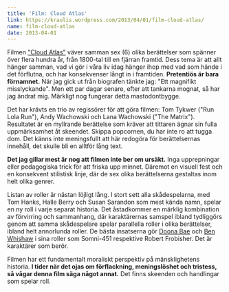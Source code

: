 ```yaml
---
title: 'Film: Cloud Atlas'
link: https://kraulis.wordpress.com/2013/04/01/film-cloud-atlas/
name: film-cloud-atlas
date: 2013-04-01
---
```

Filmen ["Cloud Atlas"](http://www.imdb.com/title/tt1371111/) väver samman sex (6) olika berättelser som spänner över flera hundra år, från 1800-tal till en fjärran framtid. Dess tema är att allt hänger samman, vad vi gör i våra liv idag hänger ihop med vad som hände i det förflutna, och har konsekvenser långt in i framtiden. **Pretentiös är bara förnamnet.** När jag gick ut från biografen tänkte jag: "Ett magnifikt misslyckande". Men ett par dagar senare, efter att tankarna mognat, så har jag ändrat mig. Märkligt nog fungerar detta mastodontbygge.



Det har krävts en trio av regissörer för att göra filmen: Tom Tykwer ("Run Lola Run"), Andy Wachowski och Lana Wachowski ("The Matrix"). Resultatet är en myllrande berättelse som kräver att tittaren ägnar sin fulla uppmärksamhet åt skeendet. Skippa popcornen, du har inte ro att tugga dom. Det känns inte meningsfullt att här redogöra för berättelsernas innehåll, det skulle bli en alltför lång text.

**Det jag gillar mest är nog att filmen inte ber om ursäkt.** Inga upprepningar eller pedagogiska trick för att friska upp minnet. Däremot en visuell fest och en konsekvent stilistisk linje, där de sex olika berättelserna gestaltas inom helt olika genrer.

Listan av roller är nästan löjligt lång. I stort sett alla skådespelarna, med Tom Hanks, Halle Berry och Susan Sarandon som mest kända namn, spelar en ny roll i varje separat historia. Det åstadkommer en märklig kombination av förvirring och sammanhang, där karaktärernas samspel ibland tydliggörs genom att samma skådespelare spelar parallella roller i olika berättelser, ibland helt annorlunda roller. De bästa insatserna gör [Doona Bae](http://www.imdb.com/name/nm0046277/) och [Ben Whishaw](http://www.imdb.com/name/nm0924210/) i sina roller som Somni-451 respektive Robert Frobisher. Det är karaktärer som berör.

Filmen har ett fundamentalt moraliskt perspektiv på mänsklighetens historia. **I tider när det ojas om förflackning, meningslöshet och tristess, så vågar denna film säga något annat.** Det finns skeenden och handlingar som spelar roll. 

